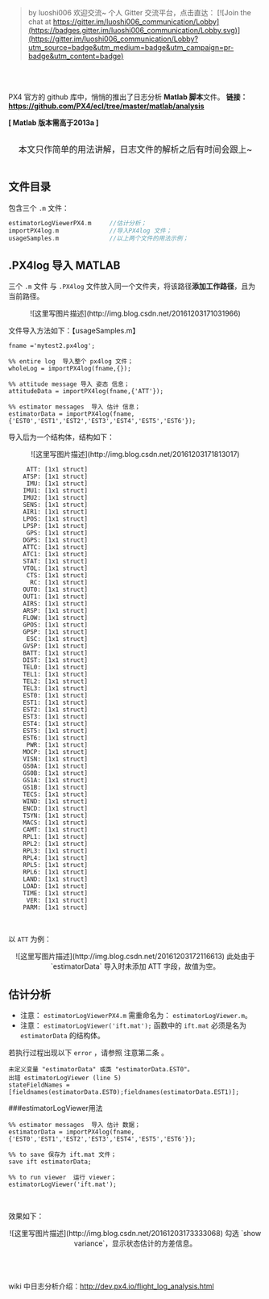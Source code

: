> by luoshi006
> 欢迎交流~ 个人 Gitter 交流平台，点击直达： [![Join the chat at https://gitter.im/luoshi006_communication/Lobby](https://badges.gitter.im/luoshi006_communication/Lobby.svg)](https://gitter.im/luoshi006_communication/Lobby?utm_source=badge&utm_medium=badge&utm_campaign=pr-badge&utm_content=badge)

<br><br>

PX4 官方的 github 库中，悄悄的推出了日志分析 **Matlab 脚本**文件。
**链接：https://github.com/PX4/ecl/tree/master/matlab/analysis**

**[ Matlab 版本需高于2013a ]**

<br>
<center><big>本文只作简单的用法讲解，日志文件的解析之后有时间会跟上~</big></center>
<br>

## 文件目录

包含三个 `.m` 文件：

```cpp
estimatorLogViewerPX4.m	  	//估计分析；
importPX4log.m				//导入PX4log 文件；
usageSamples.m				//以上两个文件的用法示例；
```

## .PX4log 导入 MATLAB

三个 `.m` 文件 与  `.PX4log` 文件放入同一个文件夹，将该路径**添加工作路径**，且为当前路径。

<center>
![这里写图片描述](http://img.blog.csdn.net/20161203171031966)
</center>

文件导入方法如下：【usageSamples.m】

```
fname ='mytest2.px4log';

%% entire log  导入整个 px4log 文件；
wholeLog = importPX4log(fname,{});

%% attitude message 导入 姿态 信息；
attitudeData = importPX4log(fname,{'ATT'});

%% estimator messages  导入 估计 信息；
estimatorData = importPX4log(fname,{'EST0','EST1','EST2','EST3','EST4','EST5','EST6'});

```

导入后为一个结构体，结构如下：
<center>
![这里写图片描述](http://img.blog.csdn.net/20161203171813017)
</center>

```
     ATT: [1x1 struct]
    ATSP: [1x1 struct]
     IMU: [1x1 struct]
    IMU1: [1x1 struct]
    IMU2: [1x1 struct]
    SENS: [1x1 struct]
    AIR1: [1x1 struct]
    LPOS: [1x1 struct]
    LPSP: [1x1 struct]
     GPS: [1x1 struct]
    DGPS: [1x1 struct]
    ATTC: [1x1 struct]
    ATC1: [1x1 struct]
    STAT: [1x1 struct]
    VTOL: [1x1 struct]
     CTS: [1x1 struct]
      RC: [1x1 struct]
    OUT0: [1x1 struct]
    OUT1: [1x1 struct]
    AIRS: [1x1 struct]
    ARSP: [1x1 struct]
    FLOW: [1x1 struct]
    GPOS: [1x1 struct]
    GPSP: [1x1 struct]
     ESC: [1x1 struct]
    GVSP: [1x1 struct]
    BATT: [1x1 struct]
    DIST: [1x1 struct]
    TEL0: [1x1 struct]
    TEL1: [1x1 struct]
    TEL2: [1x1 struct]
    TEL3: [1x1 struct]
    EST0: [1x1 struct]
    EST1: [1x1 struct]
    EST2: [1x1 struct]
    EST3: [1x1 struct]
    EST4: [1x1 struct]
    EST5: [1x1 struct]
    EST6: [1x1 struct]
     PWR: [1x1 struct]
    MOCP: [1x1 struct]
    VISN: [1x1 struct]
    GS0A: [1x1 struct]
    GS0B: [1x1 struct]
    GS1A: [1x1 struct]
    GS1B: [1x1 struct]
    TECS: [1x1 struct]
    WIND: [1x1 struct]
    ENCD: [1x1 struct]
    TSYN: [1x1 struct]
    MACS: [1x1 struct]
    CAMT: [1x1 struct]
    RPL1: [1x1 struct]
    RPL2: [1x1 struct]
    RPL3: [1x1 struct]
    RPL4: [1x1 struct]
    RPL5: [1x1 struct]
    RPL6: [1x1 struct]
    LAND: [1x1 struct]
    LOAD: [1x1 struct]
    TIME: [1x1 struct]
     VER: [1x1 struct]
    PARM: [1x1 struct]
```
<br>

以 `ATT` 为例：

<center>
![这里写图片描述](http://img.blog.csdn.net/20161203172116613)
此处由于 `estimatorData` 导入时未添加 ATT 字段，故值为空。
</center>


## 估计分析

* 注意： `estimatorLogViewerPX4.m` 需重命名为： `estimatorLogViewer.m`。
* 注意： `estimatorLogViewer('ift.mat');` 函数中的 `ift.mat` 必须是名为 `estimatorData` 的结构体。

若执行过程出现以下 `error` ，请参照  注意第二条  。
```
未定义变量 "estimatorData" 或类 "estimatorData.EST0"。
出错 estimatorLogViewer (line 5)
stateFieldNames = [fieldnames(estimatorData.EST0);fieldnames(estimatorData.EST1)]; 
```

###estimatorLogViewer用法

```
%% estimator messages  导入 估计 数据；
estimatorData = importPX4log(fname,{'EST0','EST1','EST2','EST3','EST4','EST5','EST6'});

%% to save 保存为 ift.mat 文件；
save ift estimatorData;

%% to run viewer  运行 viewer；
estimatorLogViewer('ift.mat');
```
<br>

效果如下：

<center>
![这里写图片描述](http://img.blog.csdn.net/20161203173333068)
勾选 `show variance`，显示状态估计的方差信息。
</center>


<br><br><br>
wiki 中日志分析介绍：http://dev.px4.io/flight_log_analysis.html